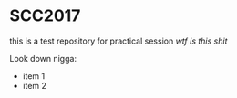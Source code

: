 # SCC2017
this is a test repository for practical session
*wtf is this shit*

Look down nigga:
- item 1 
- item 2
